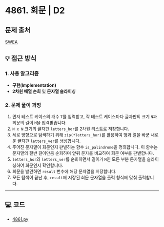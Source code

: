 # 4861. 회문 | D2

## 문제 출처
[SWEA](https://swexpertacademy.com/main/talk/solvingClub/problemView.do?solveclubId=AZh9Pr4Kw1nHBINp&contestProbId=AWTQQXcKQHkDFAVT&probBoxId=AZh-M3iq4UjHBINp&type=PROBLEM&problemBoxTitle=String&problemBoxCnt=5)

## 💡 접근 방식

### 1. 사용 알고리즘
* **구현(Implementation)**
* **2차원 배열 순회** 및 **문자열 슬라이싱**

### 2. 문제 풀이 과정
1.  먼저 테스트 케이스의 개수 `T`를 입력받고, 각 테스트 케이스마다 글자판의 크기 `N`과 회문의 길이 `M`을 입력받습니다.
2.  `N x N` 크기의 글자판 `letters_hor`를 2차원 리스트로 저장합니다.
3.  세로 방향으로 탐색하기 위해 `zip(*letters_hor)`를 활용하여 행과 열을 바꾼 새로운 글자판 `letters_ver`를 생성합니다.
4.  주어진 문자열이 회문인지 판별하는 함수 `is_palindrome`을 정의합니다. 이 함수는 문자열의 절반 길이만큼 순회하며 앞뒤 문자를 비교하여 회문 여부를 판별합니다.
5.  `letters_hor`와 `letters_ver`를 순회하면서 길이가 `M`인 모든 부분 문자열을 슬라이싱하여 회문인지 확인합니다.
6.  회문을 발견하면 `result` 변수에 해당 문자열을 저장합니다.
7.  모든 탐색이 끝난 후, `result`에 저장된 회문 문자열을 출력 형식에 맞춰 출력합니다.


---

## 💻 코드
* [4861.py](4861.py)